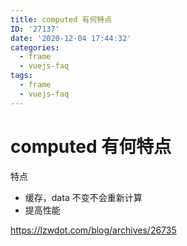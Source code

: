 ```yaml
---
title: computed 有何特点
ID: '27137'
date: '2020-12-04 17:44:32'
categories:
  - frame
  - vuejs-faq
tags:
  - frame
  - vuejs-faq
---
```


# computed 有何特点

特点

- 缓存，data 不变不会重新计算
- 提高性能

https://lzwdot.com/blog/archives/26735
 
 
 
 
 
 
 
 
 
 
 
 
 
 
 
 
 
 
 
